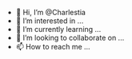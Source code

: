 - 👋 Hi, I’m @Charlestia
- 👀 I’m interested in ...
- 🌱 I’m currently learning ...
- 💞️ I’m looking to collaborate on ...
- 📫 How to reach me ...

<!---
Charlestia/Charlestia is a ✨ special ✨ repository because its `README.md` (this file) appears on your GitHub profile.
You can click the Preview link to take a look at your changes.
--->
